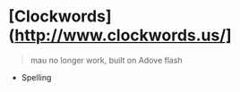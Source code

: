 # [Clockwords](http://www.clockwords.us/]

>   mau no longer work, built on Adove flash

-   Spelling